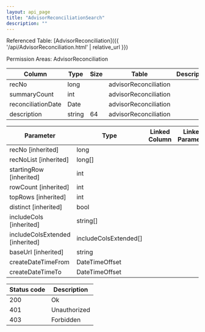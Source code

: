 ```yaml
---
layout: api_page
title: "AdvisorReconciliationSearch"
description: ""
---
```




Referenced Table: [AdvisorReconciliation]({{ '/api/AdvisorReconciliation.html' | relative_url }})

Permission Areas: AdvisorReconciliation

| Column | Type | Size | Table | Description |
| ------ | ---- | ---- | ----- | ----------- |
| recNo | long |  | advisorReconciliation | 
| summaryCount | int |  | advisorReconciliation | 
| reconciliationDate | Date |  | advisorReconciliation | 
| description | string | 64 | advisorReconciliation | 

| Parameter | Type | Linked Column | Linked Parameter | Description |
| --------- | ---- | ------------- | ---------------- | ----------- |
| recNo [inherited] | long |  |  | 
| recNoList [inherited] | long[] |  |  | 
| startingRow [inherited] | int |  |  | 
| rowCount [inherited] | int |  |  | 
| topRows [inherited] | int |  |  | 
| distinct [inherited] | bool |  |  | 
| includeCols [inherited] | string[] |  |  | 
| includeColsExtended [inherited] | includeColsExtended[] |  |  | 
| baseUrl [inherited] | string |  |  | 
| createDateTimeFrom | DateTimeOffset |  |  | 
| createDateTimeTo | DateTimeOffset |  |  | 

| Status code | Description |
| ----------- | ----------- |
| 200 | Ok |
| 401 | Unauthorized |
| 403 | Forbidden |


